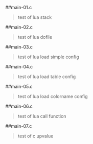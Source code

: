 
##main-01.c
>    test of lua stack

##main-02.c
>    test of lua dofile

##main-03.c
>    test of lua load simple config

##main-04.c
>    test of lua load table config

##main-05.c
>    test of lua load colorname config

##main-06.c
>    test of lua call function

##main-07.c
>    test of c upvalue
